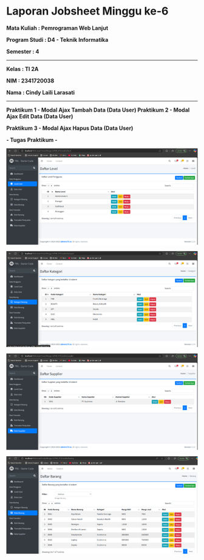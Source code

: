# Laporan Jobsheet Minggu ke-6
<b>Mata Kuliah : Pemrograman Web Lanjut</b></p>
<b>Program Studi : D4 - Teknik Informatika</b></p>
<b>Semester : 4</b>
<hr>
<b>Kelas : TI 2A</b></p>
<b>NIM : 2341720038</b></p>
<b>Nama : Cindy Laili Larasati</b>
<hr>

<b>Praktikum 1 - Modal Ajax Tambah Data (Data User)
<b>
<b>Praktikum 2 - Modal Ajax Edit Data (Data User)</b></p>
<b>Praktikum 3 - Modal Ajax Hapus Data (Data User)</b></p>
<b>- Tugas Praktikum -</b></p>
<p align="center">
    <img src="Gambar/T1.png"></p>
<p align="center">
    <img src="Gambar/T2.png"></p>
<p align="center">
    <img src="Gambar/T3.png"></p>
<p align="center">
    <img src="Gambar/T4.png"></p>